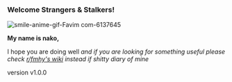 

### Welcome Strangers & Stalkers!
![smile-anime-gif-Favim com-6137645](https://user-images.githubusercontent.com/104431642/173763633-b322944f-42fe-4e20-b6e5-b085e7850b9d.gif)

**My name is nako,**

I hope you are doing well 
*and if you are looking for something useful please check [r/fmhy's wiki](https://github.com/nbats/FMHY/wiki/FREEMEDIAHECKYEAH) instead if shitty diary of mine*

version v1.0.0
